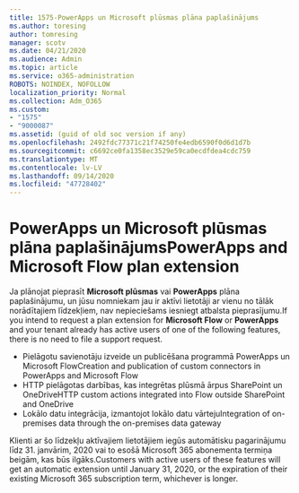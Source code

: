 ```yaml
---
title: 1575-PowerApps un Microsoft plūsmas plāna paplašinājums
ms.author: toresing
author: tomresing
manager: scotv
ms.date: 04/21/2020
ms.audience: Admin
ms.topic: article
ms.service: o365-administration
ROBOTS: NOINDEX, NOFOLLOW
localization_priority: Normal
ms.collection: Adm_O365
ms.custom:
- "1575"
- "9000087"
ms.assetid: (guid of old soc version if any)
ms.openlocfilehash: 2492fdc77371c21f74250fe4edb6590f0d6d1d7b
ms.sourcegitcommit: c6692ce0fa1358ec3529e59ca0ecdfdea4cdc759
ms.translationtype: MT
ms.contentlocale: lv-LV
ms.lasthandoff: 09/14/2020
ms.locfileid: "47728402"
---
```

# <a name="powerapps-and-microsoft-flow-plan-extension"></a><span data-ttu-id="05546-102">PowerApps un Microsoft plūsmas plāna paplašinājums</span><span class="sxs-lookup"><span data-stu-id="05546-102">PowerApps and Microsoft Flow plan extension</span></span>

<span data-ttu-id="05546-103">Ja plānojat pieprasīt **Microsoft plūsmas** vai **PowerApps** plāna paplašinājumu, un jūsu nomniekam jau ir aktīvi lietotāji ar vienu no tālāk norādītajiem līdzekļiem, nav nepieciešams iesniegt atbalsta pieprasījumu.</span><span class="sxs-lookup"><span data-stu-id="05546-103">If you intend to request a plan extension for **Microsoft Flow** or **PowerApps** and your tenant already has active users of one of the following features, there is no need to file a support request.</span></span>

- <span data-ttu-id="05546-104">Pielāgotu savienotāju izveide un publicēšana programmā PowerApps un Microsoft Flow</span><span class="sxs-lookup"><span data-stu-id="05546-104">Creation and publication of custom connectors in PowerApps and Microsoft Flow</span></span>
- <span data-ttu-id="05546-105">HTTP pielāgotas darbības, kas integrētas plūsmā ārpus SharePoint un OneDrive</span><span class="sxs-lookup"><span data-stu-id="05546-105">HTTP custom actions integrated into Flow outside SharePoint and OneDrive</span></span>
- <span data-ttu-id="05546-106">Lokālo datu integrācija, izmantojot lokālo datu vārteju</span><span class="sxs-lookup"><span data-stu-id="05546-106">Integration of on-premises data through the on-premises  data gateway</span></span>

<span data-ttu-id="05546-107">Klienti ar šo līdzekļu aktīvajiem lietotājiem iegūs automātisku pagarinājumu līdz 31. janvārim, 2020 vai to esošā Microsoft 365 abonementa termiņa beigām, kas būs ilgāks.</span><span class="sxs-lookup"><span data-stu-id="05546-107">Customers with active users of these features will get an automatic extension until January 31, 2020, or the expiration of their existing Microsoft 365 subscription term, whichever is longer.</span></span>